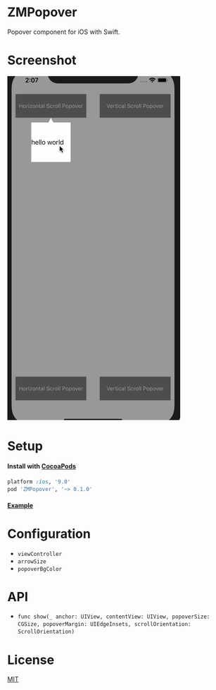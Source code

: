 # ZMPopover

Popover component for iOS with Swift.

# Screenshot

![ZMPopover Screenshot](Screenshot.gif)

# Setup

#### Install with [CocoaPods](http://cocoapods.org/)

```ruby
platform :ios, '9.0'
pod 'ZMPopover', '~> 0.1.0'
```

#### [Example](Example/Example/ViewController.swift)

# Configuration

* `viewController`
* `arrowSize`
* `popoverBgColor`

# API

* `func show(_ anchor: UIView, contentView: UIView, popoverSize: CGSize, popoverMargin: UIEdgeInsets, scrollOrientation: ScrollOrientation)`

# License

[MIT](LICENSE)